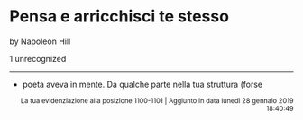 # Pensa e arricchisci te stesso
by Napoleon Hill

1 unrecognized

---

* poeta aveva in mente. Da qualche parte nella tua struttura (forse

<p style="text-align: right;"><sup>La tua evidenziazione alla posizione 1100-1101 | Aggiunto in data lunedì 28 gennaio 2019 18:40:49</sup></p>

